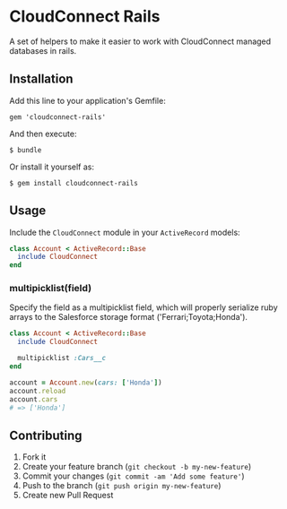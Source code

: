 # CloudConnect Rails

A set of helpers to make it easier to work with CloudConnect managed databases
in rails.

## Installation

Add this line to your application's Gemfile:

    gem 'cloudconnect-rails'

And then execute:

    $ bundle

Or install it yourself as:

    $ gem install cloudconnect-rails

## Usage

Include the `CloudConnect` module in your `ActiveRecord` models:

```ruby
class Account < ActiveRecord::Base
  include CloudConnect
end
```

### multipicklist(field)

Specify the field as a multipicklist field, which will properly serialize ruby
arrays to the Salesforce storage format ('Ferrari;Toyota;Honda').

```ruby
class Account < ActiveRecord::Base
  include CloudConnect

  multipicklist :Cars__c
end

account = Account.new(cars: ['Honda'])
account.reload
account.cars
# => ['Honda']
```

## Contributing

1. Fork it
2. Create your feature branch (`git checkout -b my-new-feature`)
3. Commit your changes (`git commit -am 'Add some feature'`)
4. Push to the branch (`git push origin my-new-feature`)
5. Create new Pull Request
